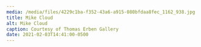 ```yaml
---
media: /media/files/4229c1ba-f352-43a6-a915-080bfdaa8fec_1162_938.jpg
title: Mike Cloud
alt: Mike Cloud
caption: Courtesy of Thomas Erben Gallery
date: 2021-02-03T14:41:00-0500
---
```

